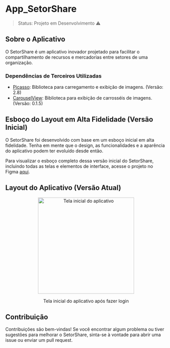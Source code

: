 # App_SetorShare

> Status: Projeto em Desenvolvimento ⚠️

## Sobre o Aplicativo
O SetorShare é um aplicativo inovador projetado para facilitar o compartilhamento de recursos e mercadorias entre setores de uma organização.

### Dependências de Terceiros Utilizadas
- [Picasso](https://github.com/square/picasso): Biblioteca para carregamento e exibição de imagens. (Versão: 2.8)
- [CarouselView](https://github.com/sayyam/carouselview): Biblioteca para exibição de carrosséis de imagens. (Versão: 0.1.5)

## Esboço do Layout em Alta Fidelidade (Versão Inicial)

O SetorShare foi desenvolvido com base em um esboço inicial em alta fidelidade. Tenha em mente que o design, as funcionalidades e a aparência do aplicativo podem ter evoluído desde então.

Para visualizar o esboço completo dessa versão inicial do SetorShare, incluindo todas as telas e elementos de interface, acesse o projeto no Figma [aqui](https://www.figma.com/file/xTYVIMQ5oblGzLNFRwGM3E/Projeto_Almox_Kau%C3%A3?type=design&node-id=0-1&t=JRXm61IHqq8qjSb2-0).

## Layout do Aplicativo (Versão Atual)

<div align="center">
  <img src="https://github.com/KrodrigoDev/App_SetorShare/blob/master/Imagens%20do%20app/Tela%20Principal%20ap%C3%B3s%20o%20login.png?raw=true" alt="Tela inicial do aplicativo" width="300">
  <p align="center">Tela inicial do aplicativo após fazer login</p>
</div>

## Contribuição

Contribuições são bem-vindas! Se você encontrar algum problema ou tiver sugestões para melhorar o SetorShare, sinta-se à vontade para abrir uma issue ou enviar um pull request.
